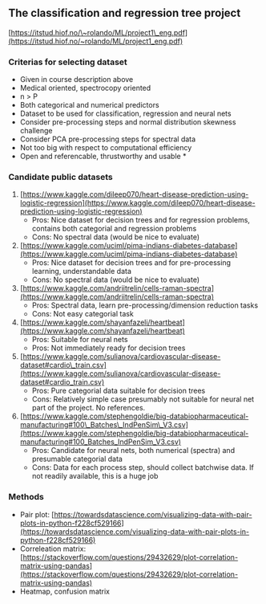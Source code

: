 ## The classification and regression tree project
[https://itstud.hiof.no/\~rolando/ML/project1\_eng.pdf](https://itstud.hiof.no/~rolando/ML/project1_eng.pdf)

### Criterias for selecting dataset
* Given in course description above
* Medical oriented, spectrocopy oriented
* n \> P
* Both categorical and numerical predictors
* Dataset to be used for classification, regression and neural nets
* Consider pre-processing steps and normal distribution skewness challenge
* Consider PCA pre-processing steps for spectral data
* Not too big with respect to computational efficiency
* Open and referencable, thrustworthy and usable
\* 
### Candidate public datasets
1. [https://www.kaggle.com/dileep070/heart-disease-prediction-using-logistic-regression](https://www.kaggle.com/dileep070/heart-disease-prediction-using-logistic-regression)
	* Pros: Nice dataset for decision trees and for regression problems, contains both categorial and regression problems
	* Cons: No spectral data (would be nice to evaluate)
2. [https://www.kaggle.com/uciml/pima-indians-diabetes-database](https://www.kaggle.com/uciml/pima-indians-diabetes-database)
	* Pros: Nice dataset for decision trees and for pre-processing learning, understandable data
	* Cons: No spectral data (would be nice to evaluate)
3. [https://www.kaggle.com/andriitrelin/cells-raman-spectra](https://www.kaggle.com/andriitrelin/cells-raman-spectra)
	* Pros: Spectral data, learn pre-processing/dimension reduction tasks
	* Cons: Not easy categorial task
4. [https://www.kaggle.com/shayanfazeli/heartbeat](https://www.kaggle.com/shayanfazeli/heartbeat)
	* Pros: Suitable for neural nets
	* Pros: Not immediately ready for decision trees
5. [https://www.kaggle.com/sulianova/cardiovascular-disease-dataset#cardio\_train.csv](https://www.kaggle.com/sulianova/cardiovascular-disease-dataset#cardio_train.csv)
	* Pros: Pure categorial data suitable for decision trees
	* Cons: Relatively simple case presumably not suitable for neural net part of the project. No references.
6. [https://www.kaggle.com/stephengoldie/big-databiopharmaceutical-manufacturing#100\_Batches\_IndPenSim\_V3.csv](https://www.kaggle.com/stephengoldie/big-databiopharmaceutical-manufacturing#100_Batches_IndPenSim_V3.csv)
	* Pros: Candidate for neural nets, both numerical (spectra) and presumable categorial data
	* Cons: Data for each process step, should collect batchwise data. If not readily available, this is a huge job

### Methods
* Pair plot: [https://towardsdatascience.com/visualizing-data-with-pair-plots-in-python-f228cf529166](https://towardsdatascience.com/visualizing-data-with-pair-plots-in-python-f228cf529166)
* Correleation matrix: [https://stackoverflow.com/questions/29432629/plot-correlation-matrix-using-pandas](https://stackoverflow.com/questions/29432629/plot-correlation-matrix-using-pandas)
* Heatmap, confusion matrix
